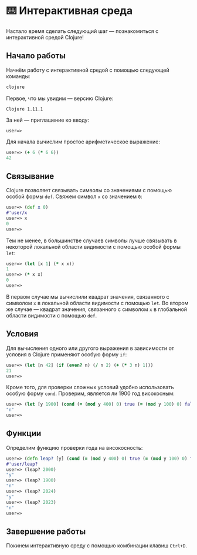 # :keyboard: Интерактивная среда

Настало время сделать следующий шаг &mdash; познакомиться с интерактивной средой Clojure!

## Начало работы

Начнём работу с интерактивной средой с помощью следующей команды:

``` bash
clojure
```

Первое, что мы увидим &mdash; версию Clojure:

```
Clojure 1.11.1
```

За ней &mdash; приглашение ко вводу:

```
user=>
```

Для начала вычислим простое арифметическое выражение:

``` clojure
user=> (+ 6 (* 6 6))
42
```

## Связывание

Clojure позволяет связывать символы со значениями с помощью особой формы `def`. Свяжем символ `x` со значением `0`:

``` clojure
user=> (def x 0)
#'user/x
user=> x
0
user=>
```

Тем не менее, в большинстве случаев символы лучше связывать в некоторой локальной области видимости с помощью
особой формы `let`:

``` clojure
user=> (let [x 1] (* x x))
1
user=> (* x x)
0
user=>
```

В первом случае мы вычислили квадрат значения, связанного с символом `x` в локальной области видимости с помощью
`let`. Во втором же случае &mdash; квадрат значения, связанного с символом `x` в глобальной области видимости с
помощью `def`.

## Условия

Для вычисления одного или другого выражения в зависимости от условия в Clojure применяют особую форму `if`:

``` clojure
user=> (let [n 42] (if (even? n) (/ n 2) (+ (* 3 n) 1)))
21
user=>
```

Кроме того, для проверки сложных условий удобно использовать особую форму `cond`. Проверим, является ли 1900 год
високосным:

``` clojure
user=> (let [y 1900] (cond (= (mod y 400) 0) true (= (mod y 100) 0) false (= (mod y 4) 0) true :else false))
"n"
user=>
```

## Функции

Определим функцию проверки года на високосность:

``` clojure
user=> (defn leap? [y] (cond (= (mod y 400) 0) true (= (mod y 100) 0) false (= (mod y 4) 0) true :else false))
#'user/leap?
user=> (leap? 2000)
"y"
user=> (leap? 1900)
"n"
user=> (leap? 2024)
"y"
user=> (leap? 2023)
"n"
user=>
```

## Завершение работы

Покинем интерактивную среду с помощью комбинации клавиш `Ctrl+D`.
